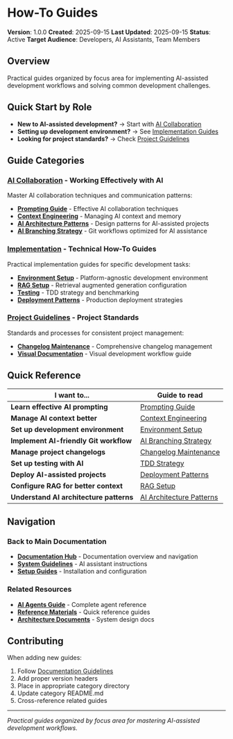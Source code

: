 # How-To Guides

**Version**: 1.0.0 **Created**: 2025-09-15 **Last Updated**: 2025-09-15 **Status**: Active **Target Audience**: Developers, AI Assistants, Team Members

## Overview

Practical guides organized by focus area for implementing AI-assisted development workflows and solving common development challenges.

## Quick Start by Role

- **New to AI-assisted development?** → Start with [AI Collaboration](./ai-collaboration/)
- **Setting up development environment?** → See [Implementation Guides](./implementation/)
- **Looking for project standards?** → Check [Project Guidelines](./project-guidelines/)

## Guide Categories

### [AI Collaboration](../../ai-collaboration/) - Working Effectively with AI

Master AI collaboration techniques and communication patterns:

- **[Prompting Guide](../../ai-collaboration/prompting.md)** - Effective AI collaboration techniques
- **[Context Engineering](../../ai-collaboration/context-engineering.md)** - Managing AI context and memory
- **[AI Architecture Patterns](../../ai-collaboration/ai-architecture-patterns.md)** - Design patterns for AI-assisted projects
- **[AI Branching Strategy](../../ai-collaboration/ai-branching-strategy.md)** - Git workflows optimized for AI assistance

### [Implementation](./implementation/) - Technical How-To Guides

Practical implementation guides for specific development tasks:

- **[Environment Setup](./implementation/environment-setup.md)** - Platform-agnostic development environment
- **[RAG Setup](./implementation/rag-setup.md)** - Retrieval augmented generation configuration
- **[Testing](./implementation/testing/)** - TDD strategy and benchmarking
- **[Deployment Patterns](./implementation/deployment-patterns.md)** - Production deployment strategies

### [Project Guidelines](./project-guidelines/) - Project Standards

Standards and processes for consistent project management:

- **[Changelog Maintenance](./project-guidelines/changelog-maintenance.md)** - Comprehensive changelog management
- **[Visual Documentation](./project-guidelines/visual-documentation.md)** - Visual development workflow guide

## Quick Reference

| I want to... | Guide to read |
| --- | --- |
| **Learn effective AI prompting** | [Prompting Guide](../../ai-collaboration/prompting.md) |
| **Manage AI context better** | [Context Engineering](../../ai-collaboration/context-engineering.md) |
| **Set up development environment** | [Environment Setup](./implementation/environment-setup.md) |
| **Implement AI-friendly Git workflow** | [AI Branching Strategy](../../ai-collaboration/ai-branching-strategy.md) |
| **Manage project changelogs** | [Changelog Maintenance](./project-guidelines/changelog-maintenance.md) |
| **Set up testing with AI** | [TDD Strategy](./implementation/testing/tdd-strategy.md) |
| **Deploy AI-assisted projects** | [Deployment Patterns](./implementation/deployment-patterns.md) |
| **Configure RAG for better context** | [RAG Setup](./implementation/rag-setup.md) |
| **Understand AI architecture patterns** | [AI Architecture Patterns](../../ai-collaboration/ai-architecture-patterns.md) |

## Navigation

### Back to Main Documentation

- **[Documentation Hub](../README.md)** - Documentation overview and navigation
- **[System Guidelines](../../CLAUDE.md)** - AI assistant instructions
- **[Setup Guides](../setup/README.md)** - Installation and configuration

### Related Resources

- **[AI Agents Guide](../ai-agents-guide.md)** - Complete agent reference
- **[Reference Materials](../reference/README.md)** - Quick reference guides
- **[Architecture Documents](../architecture/README.md)** - System design docs

## Contributing

When adding new guides:

1. Follow [Documentation Guidelines](../documentation-guidelines.md)
2. Add proper version headers
3. Place in appropriate category directory
4. Update category README.md
5. Cross-reference related guides

---

_Practical guides organized by focus area for mastering AI-assisted development workflows._
